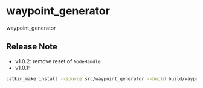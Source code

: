 # waypoint_generator

waypoint_generator

## Release Note

- v1.0.2: remove reset of `NodeHandle`
- v1.0.1: 

```bash
catkin_make install --source src/waypoint_generator --build build/waypoint_generator
```
